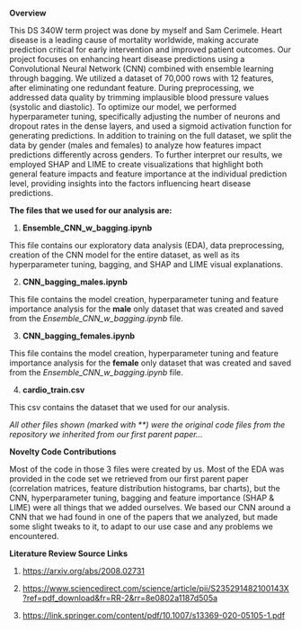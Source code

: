 **Overview**


This DS 340W term project was done by myself and Sam Cerimele. Heart disease is a leading cause of mortality worldwide, making accurate prediction critical for early intervention and improved patient outcomes. Our project focuses on enhancing heart disease predictions using a Convolutional Neural Network (CNN) combined with ensemble learning through bagging. We utilized a dataset of 70,000 rows with 12 features, after eliminating one redundant feature. During preprocessing, we addressed data quality by trimming implausible blood pressure values (systolic and diastolic). To optimize our model, we performed hyperparameter tuning, specifically adjusting the number of neurons and dropout rates in the dense layers, and used a sigmoid activation function for generating predictions. In addition to training on the full dataset, we split the data by gender (males and females) to analyze how features impact predictions differently across genders. To further interpret our results, we employed SHAP and LIME to create visualizations that highlight both general feature impacts and feature importance at the individual prediction level, providing insights into the factors influencing heart disease predictions. 



**The files that we used for our analysis are:**

1) **Ensemble_CNN_w_bagging.ipynb**
    
This file contains our exploratory data analysis (EDA), data preprocessing, creation of the CNN model for the entire dataset, as well as its hyperparameter tuning, bagging, and SHAP and LIME visual explanations.

2) **CNN_bagging_males.ipynb**
   
This file contains the model creation, hyperparameter tuning and feature importance analysis for the **male** only dataset that was created and saved from the _Ensemble_CNN_w_bagging.ipynb_ file.

3) **CNN_bagging_females.ipynb**
   
This file contains the model creation, hyperparameter tuning and feature importance analysis for the **female** only dataset that was created and saved from the _Ensemble_CNN_w_bagging.ipynb_ file.

4) **cardio_train.csv**
   
This csv contains the dataset that we used for our analysis.

_All other files shown (marked with **) were the original code files from the repository we inherited from our first parent paper..._


**Novelty Code Contributions**

Most of the code in those 3 files were created by us. Most of the EDA was provided in the code set we retrieved from our first parent paper (correlation matrices, feature distribution histograms, bar charts), but the CNN, hyperparameter tuning, bagging and feature importance (SHAP & LIME) were all things that we added ourselves. We based our CNN around a CNN that we had found in one of the papers that we analyzed, but made some slight tweaks to it, to adapt to our use case and any problems we encountered.



**Literature Review Source Links**

1) https://arxiv.org/abs/2008.02731
  
2) https://www.sciencedirect.com/science/article/pii/S235291482100143X?ref=pdf_download&fr=RR-2&rr=8e0802a1187d505a

3) https://link.springer.com/content/pdf/10.1007/s13369-020-05105-1.pdf

